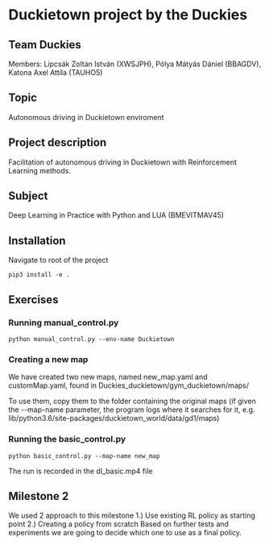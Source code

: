 # Duckietown project by the Duckies
## Team Duckies  
Members: Lipcsák Zoltán István (XWSJPH), Pólya Mátyás Dániel (BBAGDV), Katona Axel Attila (TAUHO5)
## Topic
Autonomous driving in Duckietown enviroment  
## Project description 
Facilitation of autonomous driving in Duckietown with Reinforcement Learning methods.
## Subject
Deep Learning in Practice with Python and LUA (BMEVITMAV45)  

## Installation
Navigate to root of the project

`pip3 install -e .`
## Exercises
### Running manual_control.py
`python manual_control.py --env-name Duckietown`
### Creating a new map
We have created two new maps, named new_map.yaml and customMap.yaml, found in Duckies_duckietown/gym_duckietown/maps/

To use them, copy them to the folder containing the original maps (if given the --map-name parameter, the program logs where it searches for it, e.g. lib/python3.6/site-packages/duckietown_world/data/gd1/maps)

### Running the basic_control.py
`python basic_control.py --map-name new_map`

The run is recorded in the dl_basic.mp4 file

## Milestone 2

We used 2 approach to this milestone
1.) Use existing RL policy as starting point 
2.) Creating a policy from scratch
Based on further tests and experiments we are going to decide which one to use as a final policy.

